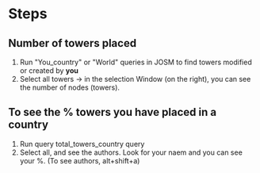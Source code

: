 # Steps 
## Number of towers placed
1. Run "You_country" or "World" queries in JOSM to find towers modified or created by **you**
2. Select all towers -> in the selection Window (on the right), you can see the number of nodes (towers).

## To see the % towers you have placed in a country
1. Run query total_towers_country query
2. Select all, and see the authors. Look for your naem and you can see your %. (To see authors, alt+shift+a)

